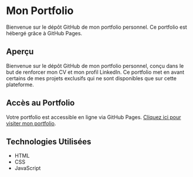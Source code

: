 # Mon Portfolio

Bienvenue sur le dépôt GitHub de mon portfolio personnel. Ce portfolio est hébergé grâce à GitHub Pages.

## Aperçu

Bienvenue sur le dépôt GitHub de mon portfolio personnel, conçu dans le but de renforcer mon CV et mon profil LinkedIn. Ce portfolio met en avant certains de mes projets exclusifs qui ne sont disponibles que sur cette plateforme.

## Accès au Portfolio

Votre portfolio est accessible en ligne via GitHub Pages. [Cliquez ici pour visiter mon portfolio](https://yalisgohard.github.io).

## Technologies Utilisées

- HTML
- CSS
- JavaScript
